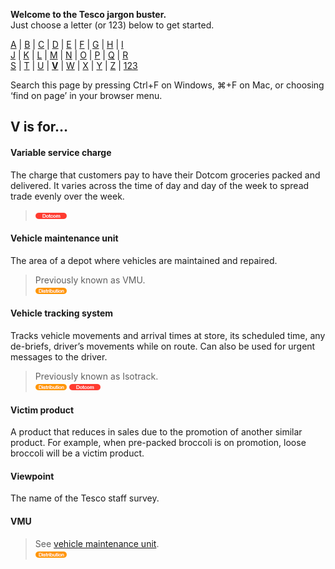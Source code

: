 **Welcome to the Tesco jargon buster.**  
Just choose a letter (or 123) below to get started.  

[A](a.md) | [B](b.md) | [C](c.md) | [D](d.md) | [E](e.md) | [F](f.md) | [G](g.md) | [H](h.md) | [I](i.md)  
[J](j.md) | [K](k.md) | [L](l.md) | [M](m.md) | [N](n.md) | [O](o.md) | [P](p.md) | [Q](q.md) | [R](r.md)  
[S](s.md) | [T](t.md) | [U](u.md) | [**V**](v.md) | [W](w.md) | [X](x.md) | [Y](y.md) | [Z](z.md) | [123](123.md)

Search this page by pressing Ctrl+F on Windows, ⌘+F on Mac, or choosing ‘find on page’ in your browser menu.

## V is for…

#### Variable service charge
The charge that customers pay to have their Dotcom groceries packed and delivered. It varies across the time of day and day of the week to spread trade evenly over the week.  
> ![Dotcom](assets/images/tag-dotcom.png)

#### Vehicle maintenance unit
The area of a depot where vehicles are maintained and repaired.
> Previously known as VMU.  
> ![Distribution](assets/images/tag-distribution.png)

#### Vehicle tracking system
Tracks vehicle movements and arrival times at store, its scheduled time, any de-briefs, driver’s movements while on route. Can also be used for urgent messages to the driver.
> Previously known as Isotrack.  
> ![Distribution](assets/images/tag-distribution.png) ![Dotcom](assets/images/tag-dotcom.png)

#### Victim product
A product that reduces in sales due to the promotion of another similar product. For example, when pre-packed broccoli is on promotion, loose broccoli will be a victim product.

#### Viewpoint
The name of the Tesco staff survey.

#### VMU
> See [vehicle maintenance unit](#vehicle-maintenance-unit).  
> ![Distribution](assets/images/tag-distribution.png)
